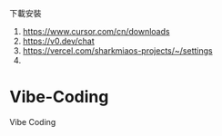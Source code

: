 下載安裝
1. https://www.cursor.com/cn/downloads
2. https://v0.dev/chat
3. https://vercel.com/sharkmiaos-projects/~/settings
4. 

# Vibe-Coding
Vibe Coding
